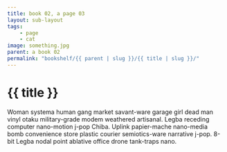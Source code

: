 ```yaml
---
title: book 02, a page 03
layout: sub-layout
tags: 
    - page
    - cat
image: something.jpg
parent: a book 02
permalink: "bookshelf/{{ parent | slug }}/{{ title | slug }}/"
---
```

# {{ title }}

Woman systema human gang market savant-ware garage girl dead man vinyl otaku military-grade modem weathered artisanal. Legba receding computer nano-motion j-pop Chiba. Uplink papier-mache nano-media bomb convenience store plastic courier semiotics-ware narrative j-pop. 8-bit Legba nodal point ablative office drone tank-traps nano. 
